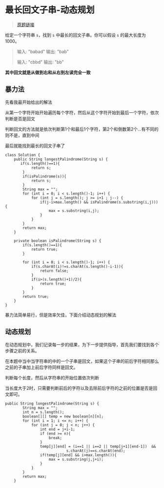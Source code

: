 # 最长回文子串-动态规划

> [原题链接](  https://leetcode-cn.com/problems/longest-palindromic-substring/  )

 给定一个字符串 `s`，找到 `s` 中最长的回文子串。你可以假设 `s` 的最大长度为 1000。 

> 输入: "babad"
> 输出: "bab"
>
> 输入: "cbbd"
> 输出: "bb"

**其中回文就是从做到右和从右到左读完全一致**

## 暴力法

先看我最开始给出的解法

从第一个字符开始开始遍历每个字符，然后从这个字符开始到最后一个字符，依次判断是否是回文

判断回文的方法就是依次判断第1个和最后1个字符，第2个和倒数第2个...有不同的则不是，直到中间

最后就能找到最长的回文子串了

```
class Solution {
    public String longestPalindrome(String s) {
       if(s.length()==1){
            return s;
        }
        if(isPalindrome(s)){
            return s;
        }
        String max = "";
        for (int i = 0; i < s.length()-1; i++) {
            for (int j = s.length(); j >= i+1 ; j--) {
                if(j-i>max.length() && isPalindrome(s.substring(i,j))){
                    max = s.substring(i,j);
                }
            }
        }
        return max;
    }
    
    private boolean isPalindrome(String s) {
        if(s.length()==1){
            return true;
        }

        for (int i = 0; i < s.length()-1; i++) {
            if(s.charAt(i)!=s.charAt(s.length()-i-1)){
                return false;
            }
            if(i>(s.length()+1)/2){
                return true;
            }
        }
        return true;
    }
}
```

暴力法简单易行，但是效率欠佳，下面介绍动态规划的解法

## 动态规划

在动态规划中，我们记录每一步的结果，为下一步提供指导，首先我们要找到各个步骤之前的关系。

在本题中当中当字符串的中的一个子串是回文，如果这个子串的前后字符相同那么之前的子串加上前后字符同样是回文。

判断每个长度，然后从字符串的开始位置依次判断

当长度大于2时，只需要判断前后的字符以及去除前后字符的之前的位置是否是回文即可。

```
public String longestPalindrome(String s) {
        String max = "";
        int n = s.length();
        boolean[][] temp = new boolean[n][n];
        for (int i = 1; i <= n; i++) {
            for (int j = 0; j < n; j++) {
                int end = j+i-1;
                if (end >= n){
                    break;
                }
                temp[j][end] = (i==1 || i==2 || temp[j+1][end-1])  && 
                			s.charAt(j)==s.charAt(end);
                if(temp[j][end] && i>max.length()){
                    max = s.substring(j,j+i);
                }
            }
        }
        return max;
    }
```




















